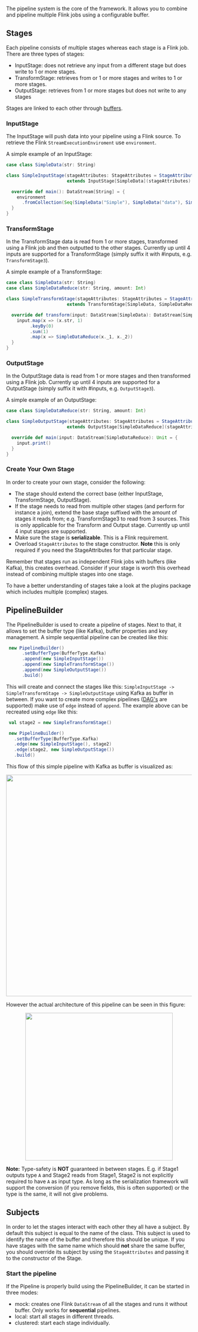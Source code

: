 The pipeline system is the core of the framework. It allows you to combine and pipeline multiple Flink jobs using a configurable buffer. 

## Stages
Each pipeline consists of multiple stages whereas each stage is a Flink job. There are three types of stages:

- InputStage: does not retrieve any input from a different stage but does write to 1 or more stages.
- TransformStage: retrieves from or 1 or more stages and writes to 1 or more stages.
- OutputStage: retrieves from 1 or more stages but does not write to any stages

Stages are linked to each other through [buffers](buffers). 
### InputStage
The InputStage will push data into your pipeline using a Flink source. To retrieve the Flink `StreamExecutionEnviroment` use `environment`.  

A simple example of an InputStage:
```scala
case class SimpleData(str: String)

class SimpleInputStage(stageAttributes: StageAttributes = StageAttributes()) 
                       extends InputStage[SimpleData](stageAttributes) {

  override def main(): DataStream[String] = {
    environment
      .fromCollection(Seq(SimpleData("Simple"), SimpleData("data"), SimpleData("set")))
  }
}
```
### TransformStage
In the TransformStage data is read from 1 or more stages, transformed using a Flink job and then outputted to the other stages. Currently up until 4 inputs are supported for a TransformStage (simply suffix it with #inputs, e.g. `TransformStage3`). 

A simple example of a TransformStage: 
```scala
case class SimpleData(str: String)
case class SimpleDataReduce(str: String, amount: Int)

class SimpleTransformStage(stageAttributes: StageAttributes = StageAttributes()) 
                       extends TransformStage[SimpleData, SimpleDataReduce](stageAttributes) {

  override def transform(input: DataStream[SimpleData): DataStream[SimpleDataReduce] = {
    input.map(x => (x.str, 1)
         .keyBy(0)
         .sum(1)
         .map(x => SimpleDataReduce(x._1, x._2))
  }
}
```
### OutputStage
In the OutputStage data is read from 1 or more stages and then transformed using a Flink job. Currently up until 4 inputs are supported for a OutputStage (simply suffix it with #inputs, e.g. `OutputStage3`). 

A simple example of an OutputStage:
```scala
case class SimpleDataReduce(str: String, amount: Int)

class SimpleOutputStage(stageAttributes: StageAttributes = StageAttributes()) 
                       extends OutputStage[SimpleDataReduce](stageAttributes) {

  override def main(input: DataStream[SimpleDataReduce): Unit = {
    input.print()
  }
}
```

### Create Your Own Stage
In order to create your own stage, consider the following:

- The stage should extend the correct base (either InputStage, TransformStage, OutputStage).
- If the stage needs to read from multiple other stages (and perform for instance a join), extend the base stage suffixed with the amount of stages it reads from; e.g. TransformStage3 to read from 3 sources. This is only applicable for the Transform and Output stage. Currently up until 4 input stages are supported. 
- Make sure the stage is **serializable**. This is a Flink requirement. 
- Overload `StageAttributes` to the stage constructor. **Note** this is only required if you need the StageAttributes for that particular stage.

Remember that stages run as independent Flink jobs with buffers (like Kafka), this creates overhead. Consider if your stage is worth this overhead instead of combining multiple stages into one stage. 

To have a better understanding of stages take a look at the plugins package which includes multiple (complex) stages.


## PipelineBuilder
The PipelineBuilder is used to create a pipeline of stages. Next to that, it allows to set the buffer type (like Kafka), buffer properties and key management.  A simple sequential pipeline can be created like this:
```scala
 new PipelineBuilder()
      .setBufferType(BufferType.Kafka)
      .append(new SimpleInputStage())
      .append(new SimpleTransformStage())
      .append(new SimpleOutputStage())
      .build()
```
This will create and connect the stages like this: `SimpleInputStage -> SimpleTransformStage -> SimpleOutputStage` using Kafka as buffer in between. If you want to create more complex pipelines ([DAG's](https://en.wikipedia.org/wiki/Directed_acyclic_graph) are supported) make use of `edge` instead of `append`. The example above can be recreated using `edge` like this:
```scala
 val stage2 = new SimpleTransformStage()

 new PipelineBuilder()
   .setBufferType(BufferType.Kafka)
   .edge(new SimpleInputStage(), stage2)
   .edge(stage2, new SimpleOutputStage())
   .build()
```
This flow of this simple pipeline with Kafka as buffer is visualized as:
<p align="center"><img src="https://i.imgur.com/g4C3AB0.png" width="600"></p>
However the actual architecture of this pipeline can be seen in this figure:

<p align="center"><img src="https://i.imgur.com/9k4puOS.png" width="400"></p>

**Note:** Type-safety is **NOT** guaranteed in between stages. E.g. if Stage1 outputs type `A` and Stage2 reads from Stage1, Stage2 is not explicitly required to have `A` as input type. As long as the serialization framework will support the conversion (if you remove fields, this is often supported)  or the type is the same, it will not give problems. 

## Subjects
In order to let the stages interact with each other they all have a subject. By default this subject is equal to the name of the class. 
This subject is used to identify the name of the buffer and therefore this should be unique.
If you have stages with the same name which should **not** share the same buffer, you should override its subject by using the `StageAttributes` and passing it to the constructor of the Stage.


### Start the pipeline
If the Pipeline is properly build using the PipelineBuilder, it can be started in three modes:

- mock: creates one Flink `DataStream` of all the stages and runs it without buffer. Only works for **sequential** pipelines.
- local: start all stages in different threads.
- clustered: start each stage individually.
